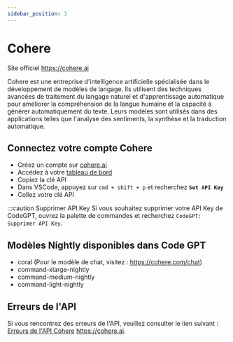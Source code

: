 ```yaml
---
sidebar_position: 3
---
```


# Cohere
Site officiel https://cohere.ai

Cohere est une entreprise d'intelligence artificielle spécialisée dans le développement de modèles de langage. Ils utilisent des techniques avancées de traitement du langage naturel et d'apprentissage automatique pour améliorer la compréhension de la langue humaine et la capacité à générer automatiquement du texte. Leurs modèles sont utilisés dans des applications telles que l'analyse des sentiments, la synthèse et la traduction automatique.

## Connectez votre compte Cohere
- Créez un compte sur [cohere.ai](https://cohere.ai/)
- Accédez à votre [tableau de bord](https://dashboard.cohere.ai/) 
- Copiez la clé API
- Dans VSCode, appuyez sur ```cmd + shift + p``` et recherchez **`Set API Key`**
- Collez votre clé API

:::caution Supprimer API Key
Si vous souhaitez supprimer votre API Key de CodeGPT, ouvrez la palette de commandes et recherchez `CodeGPT: Supprimer API Key`.

## Modèles Nightly disponibles dans Code GPT
- coral (Pour le modèle de chat, visitez : https://cohere.com/chat)
- command-xlarge-nightly
- command-medium-nightly
- command-light-nightly

## Erreurs de l'API
Si vous rencontrez des erreurs de l'API, veuillez consulter le lien suivant : [Erreurs de l'API Cohere](https://docs.cohere.ai/reference/errors) https://cohere.ai.

